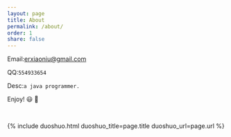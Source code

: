 ```yaml
---
layout: page
title: About
permalink: /about/
order: 1
share: false
---
```



Email:<a href="mailto:erxiaoniu@gmail.com">erxiaoniu@gmail.com</a>

QQ:`554933654` <br/>

Desc:`a java programmer.` <br/>

Enjoy! :smiley: :gift_heart:

<br/>

{% include duoshuo.html duoshuo_title=page.title  duoshuo_url=page.url %}


